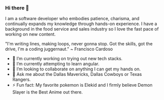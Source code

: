 ### Hi there 👋

I am a software developer who embodies patience, charisma, and continually expands
my knowledge through hands-on experience. I have a background in the food service 
and sales industry so I love the fast pace of working on new content.

"I'm writing lines, making loops, never gonna stop.
Got the skills, got the drive, I'm a coding juggernaut." ~ Francisco Cardoso


- 🔭 I’m currently working on trying out new tech stacks.
- 🌱 I’m currently attempting to learn angular.
- 👯 I’m looking to collaborate on anything I can get my hands on.
- 💬 Ask me about the Dallas Mavericks, Dallas Cowboys or Texas Rangers.
- ⚡ Fun fact: My favorite pokemon is Elekid and I firmly believe 
              Demon Slayer is the Best Anime out there.
